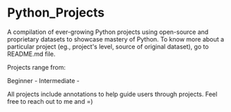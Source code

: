 # Python_Projects

A compilation of ever-growing Python projects using open-source and proprietary datasets to showcase mastery of Python. To know more about a particular project (eg., project's level, source of original dataset), go to README.md file.

Projects range from:

Beginner - 
Intermediate - 

All projects include annotations to help guide users through projects. Feel free to reach out to me and =)
